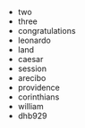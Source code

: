 
- two
- three
- congratulations
- leonardo
- land
- caesar
- session
- arecibo
- providence
- corinthians
- william
- dhb929

